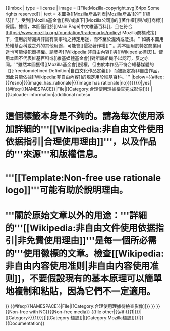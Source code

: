 {{Imbox
| type  = license
| image = [[File:Mozilla-copyright.svg|64px|Some rights reserved]]
| text  = 本圖為[[Mozilla產品列表|Mozilla產品]]的'''[[標誌]]'''，受到[[Mozilla基金會]]與/或旗下[[Mozilla公司]]的[[著作權]]與/或[[商標]]保護。據信，本圖僅用於[[Main Page|中文維基百科]]，且在符合[https://www.mozilla.org/foundation/trademarks/policy/ Mozilla商標政策]下，僅用於辨識與評論有關事物之特定用途，而不至於混淆或貶損。'''如將本圖用於維基百科或之外的其他用途，可能會[[侵犯著作權]]'''。將本圖用於特定商業用途也可能侵犯商標權。請參考[[Wikipedia:非自由內容]]與[[Wikipedia:標誌]]。使用本圖不代表維基百科或[[維基媒體基金會]]對所屬組織予以認可，反之亦同。'''雖然本圖獲得[[Mozilla基金會]]授權，但由於本作品不符合維基媒體的《[[:freedomdefined:Definition|自由文化作品定義]]》而被認定為非自由作品，因此只能依據[[Wikipedia:非自由內容]]的規定用於維基百科。'''
<span class="licensetpl_short licensetpl_long" style="display: none">Fair use</span>
<span class="licensetpl_link" style="display: none">{{fullurl:{{FULLPAGENAME}}}}</span>
<span class="licensetpl_nonfree" style="display:none">true</span>
|below={{#ifeq:{{Yesno|{{{image_has_rationale|{{{image has rationale|no}}}}}}}}|yes|
{{#ifeq:{{NAMESPACE}}|File|[[Category:合理使用理據檢查完成影像]]}}
|{{Uploader information|additional notes=
# 這個標籤本身是不夠的。請為每次使用添加詳細的'''[[Wikipedia:非自由文件使用依据指引|合理使用理由]]'''，以及作品的'''來源'''和版權信息。
# '''[[Template:Non-free use rationale logo]]'''可能有助於說明理由。
# '''關於原始文章以外的用途：'''詳細的'''[[Wikipedia:非自由文件使用依据指引|非免費使用理由]]'''是每一個所必需的'''使用徽標的文章。檢查[[Wikipedia:非自由内容使用准则|非自由内容使用准则]]，不要假設現有的基本原理可以簡單地複制和粘貼，因為它們不一定適用。
}}
{{#ifeq:{{NAMESPACE}}|File|[[Category:合理使用理據待檢查影像]]}} }}
}}
{{Non-free with NC}}{{Non-free media}}<includeonly>
{{file other|{{#if:{{{1|}}}|[[Category:{{{1}}}]]|[[Category:標誌]]|[[Category:Mozilla標誌]]}}|}}</includeonly><noinclude>
{{Documentation}}
</noinclude>